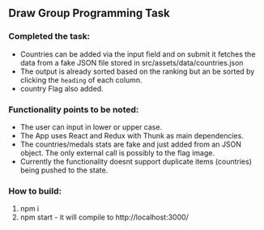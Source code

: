 ## Draw Group Programming Task

### Completed the task:

- Countries can be added via the input field and on submit it fetches the data from a fake JSON file stored in  src/assets/data/countries.json
- The output is already sorted based on the ranking but an be sorted by clicking the `heading` of each column.
- country Flag also added.

### Functionality points to be noted:
 - The user can input in lower or upper case.
 - The App uses React and Redux with Thunk as main dependencies.
 - The countries/medals stats are fake and just added from an JSON object. The only external call is possibly to the flag image.
 - Currently the functionality doesnt support duplicate items (countries) being pushed to the state. 

### How to build:

1. npm i
2. npm start - it will compile to http://localhost:3000/
